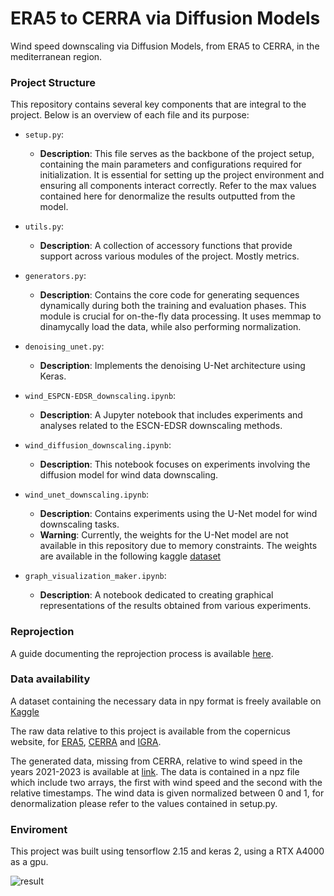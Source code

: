 # ERA5 to CERRA via Diffusion Models
Wind speed downscaling via Diffusion Models, from ERA5 to CERRA, in the mediterranean region.

### Project Structure

This repository contains several key components that are integral to the project. Below is an overview of each file and its purpose:

- `setup.py`: 
    - **Description**: This file serves as the backbone of the project setup, containing the main parameters and configurations required for initialization. It is essential for setting up the project environment and ensuring all components interact correctly. Refer to the max values contained here for denormalize the results outputted from the model. 

- `utils.py`: 
    - **Description**: A collection of accessory functions that provide support across various modules of the project. Mostly metrics. 

- `generators.py`: 
    - **Description**: Contains the core code for generating sequences dynamically during both the training and evaluation phases. This module is crucial for on-the-fly data processing. It uses memmap to dinamycally load the data, while also performing normalization. 

- `denoising_unet.py`: 
    - **Description**: Implements the denoising U-Net architecture using Keras. 

- `wind_ESPCN-EDSR_downscaling.ipynb`: 
    - **Description**: A Jupyter notebook that includes experiments and analyses related to the ESCN-EDSR downscaling methods. 
- `wind_diffusion_downscaling.ipynb`: 
    - **Description**: This notebook focuses on experiments involving the diffusion model for wind data downscaling.
- `wind_unet_downscaling.ipynb`: 
    - **Description**: Contains experiments using the U-Net model for wind downscaling tasks. 
    - **Warning**: Currently, the weights for the U-Net model are not available in this repository due to memory constraints. The weights are available in the following kaggle [dataset](https://www.kaggle.com/datasets/fastrmerizivic/u-net-weights-for-era5-to-cerra-wind-speed/)
- `graph_visualization_maker.ipynb`: 
    - **Description**: A notebook dedicated to creating graphical representations of the results obtained from various experiments. 
### Reprojection

A guide documenting the reprojection process is available [here](https://github.com/fmerizzi/ERA5-to-CERRA-via-Diffusion-Models/blob/main/how_to_reproject_CERRA.md).

### Data availability

A dataset containing the necessary data in npy format is freely available on [Kaggle](https://www.kaggle.com/datasets/b27f15b82c97022f246b8e525cf75e55b446fc4734af25e767524f9cb62b3f57)

The raw data relative to this project is available from the copernicus website, for [ERA5](https://cds.climate.copernicus.eu/cdsapp#!/dataset/reanalysis-era5-pressure-levels?tab=overview), [CERRA](https://cds.climate.copernicus.eu/cdsapp#!/dataset/reanalysis-cerra-single-levels?tab=form) and [IGRA](https://cds.climate.copernicus.eu/cdsapp#!/dataset/insitu-observations-igra-baseline-network?tab=overview). 

The generated data, missing from CERRA, relative to wind speed in the years 2021-2023 is available at [link](https://www.kaggle.com/datasets/fastrmerizivic/diffusion-generated-cerra-wind-speed-2021-2023). The data is contained in a npz file which include two arrays, the first with wind speed and the second with the relative timestamps. The wind data is given normalized between 0 and 1, for denormalization please refer to the values contained in setup.py. 

### Enviroment 
This project was built using tensorflow 2.15 and keras 2, using a RTX A4000 as a gpu. 

![result](https://github.com/fmerizzi/ERA5-to-CERRA-via-Diffusion-Models/blob/main/images/sample.png)
